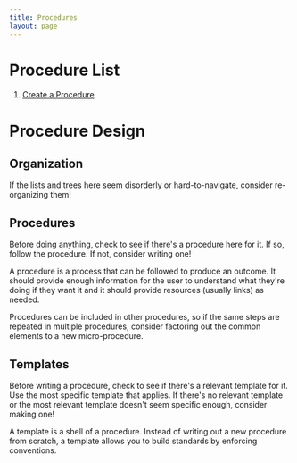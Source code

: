 ```yaml
---
title: Procedures
layout: page
---
```


# Procedure List

 1. [Create a Procedure](procedures/create-procedure)

# Procedure Design

## Organization
If the lists and trees here seem disorderly or hard-to-navigate, consider re-organizing them!

## Procedures
Before doing anything, check to see if there's a procedure here for it. If so, follow the procedure.
If not, consider writing one!

A procedure is a process that can be followed to produce an outcome. It should provide enough
information for the user to understand what they're doing if they want it and it should provide
resources (usually links) as needed.

Procedures can be included in other procedures, so if the same steps are repeated in multiple
procedures, consider factoring out the common elements to a new micro-procedure.

## Templates
Before writing a procedure, check to see if there's a relevant template for it. Use the most
specific template that applies. If there's no relevant template or the most relevant template
doesn't seem specific enough, consider making one!

A template is a shell of a procedure. Instead of writing out a new procedure from scratch, a
template allows you to build standards by enforcing conventions.
